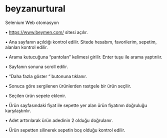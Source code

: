 # beyzanurtural

Selenium Web otomasyon

• https://www.beymen.com/ sitesi açılır.

• Ana sayfanın açıldığı kontrol edilir. Sitede hesabım, favorilerim, sepetim, alanları kontrol edilir.

• Arama kutucuğuna “pantolan” kelimesi girilir. Enter tuşu ile arama yaptırılır.

• Sayfanın sonuna scroll edilir.

• “Daha fazla göster “ butonuna tıklanır.

• Sonuca göre sergilenen ürünlerden rastgele bir ürün seçilir.

• Seçilen ürün sepete eklenir.

• Ürün sayfasındaki fiyat ile sepette yer alan ürün fiyatının doğruluğu karşılaştırılır.

• Adet arttırılarak ürün adedinin 2 olduğu doğrulanır.

• Ürün sepetten silinerek sepetin boş olduğu kontrol edilir.
